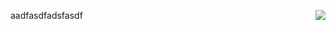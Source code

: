 <img align="right" src="https://github-readme-stats.vercel.app/api?username=tatitati&show_icons=true&icon_color=805AD5&text_color=718096&bg_color=ffffff&
hide_title=true" />


 aadfasdfadsfasdf

